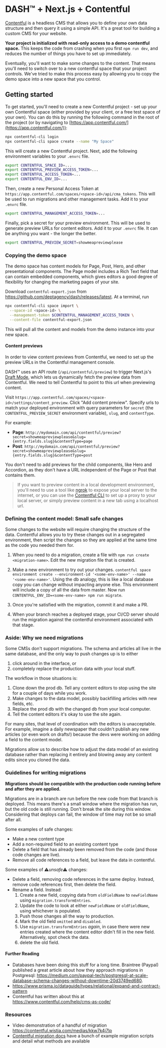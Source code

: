# DASH™ + Next.js + Contentful

[Contentful](https://www.contentful.com/) is a headless CMS that allows you to define your own data structure and then query it using a simple API. It's a great tool for building a custom CMS for your website.

**Your project is initialized with read-only access to a demo contentful space.** This keeps the code from crashing when you first `npm run dev`, and reduces the number of things you have to set up immediately.

Eventually, you'll want to make some changes to the content. That means you'll need to switch over to a new contentful space that your project controls. We've tried to make this process easy by allowing you to copy the demo space into a new space that you control.

## Getting started

To get started, you'll need to create a new Contentful project - set up your own Contentful space (either provided by your client, or a free test space of your own). You can do this by running the following command in the root of the project (or by navigating to [https://app.contentful.com/](https://app.contentful.com/)):

```bash
npx contentful-cli login
npx contentful-cli space create --name "My Space"
```

This will create a new Contentful project. Next, add the following environment variables to your `.envrc` file.

```bash
export CONTENTFUL_SPACE_ID=...
export CONTENTFUL_PREVIEW_ACCESS_TOKEN=...
export CONTENTFUL_ACCESS_TOKEN=...
export CONTENTFUL_ENV_ID=...
```

Then, create a new Personal Access Token at `https://app.contentful.com/spaces/<space-id>/api/cma_tokens`. This will be used to run migrations and other management tasks. Add it to your `.envrc` file.

```bash
export CONTENTFUL_MANAGEMENT_ACCESS_TOKEN=...
```

Finally, pick a secret for your preview environment. This will be used to generate preview URLs for content editors. Add it to your `.envrc` file. It can be anything you want - the longer the better.

```bash
export CONTENTFUL_PREVIEW_SECRET=showmeapreviewplease
```

### Copying the demo space

The demo space has content models for Page, Post, Hero, and other presentational components. The Page model includes a Rich Text field that can contain embedded components, which gives editors a good degree of flexibility for changing the marketing pages of your site.

Download `contentful-export.json` from https://github.com/deptagency/dash/releases/latest. At a terminal, run

```bash
npx contentful-cli space import \
  --space-id <space-id> \
  --management-token $CONTENTFUL_MANAGEMENT_ACCESS_TOKEN \
  --content-file contentful-export.json
```

This will pull all the content and models from the demo instance into your new space.

#### Content previews

In order to view content previews from Contentful, we need to set up the preview URLs in the Contentful management console.

DASH™ uses an API route (`/api/contentful/preview`) to trigger Next.js's [Draft Mode](https://nextjs.org/docs/pages/building-your-application/configuring/draft-mode), which lets us dynamically fetch the preview data from Contentful. We need to tell Contentful to point to this url when previewing content.

Visit `https://app.contentful.com/spaces/<space-id>/settings/content_preview`. Click "Add content preview". Specify urls to match your deployed environment with query parameters for `secret` (the `CONTENTFUL_PREVIEW_SECRET` environment variable), `slug`, and `contentType`.

For example:

- **Page**: `http://mydomain.com/api/contentful/preview?secret=showmeapreviewplease&slug={entry.fields.slug}&contentType=page`
- **Post**: `http://mydomain.com/api/contentful/preview?secret=showmeapreviewplease&slug={entry.fields.slug}&contentType=post`

You don't need to add previews for the child components, like Hero and Accordion, as they don't have a URL independent of the Page or Post that contains them.

> If you want to preview content in a local development environment, you'll need to use a tool like [ngrok](https://ngrok.com/) to expose your local server to the internet, or you can use the [Contentful CLI](https://www.contentful.com/developers/docs/tutorials/cli/) to set up a proxy to your local server, or simply preview content in a new tab using a localhost url.

### Defining the content model: Small safe changes

Some changes to the website will require changing the structure of the data. Contentful allows you to try these changes out in a segregated environment, then script the changes so they are applied at the same time as the code you needed them for.

1. When you need to do a migration, create a file with `npm run create <migration-name>`. Edit the new migration file that is created.

2. Make a new environment to try out your changes. `contentful space environment create --environment-id '<some-env-name>' --name '<some-env-name>'`. Using the db analogy, this is like a local database copy you can change without impacting anyone else. This environment will include a copy of all the data from master. Now run `CONTENTFUL_ENV_ID=<some-env-name> npm run migrate`.
3. Once you're satisfied with the migration, commit it and make a PR.
4. When your branch reaches a deployed stage, your CI/CD server should run the migration against the contentful environment associated with that stage.

### Aside: Why we need migrations

Some CMSs don't support migrations. The schema and articles all live in the same database, and the only way to push changes up is to either

1. click around in the interface, or
2. completely replace the production data with your local stuff.

The workflow in those situations is:

1. Clone down the prod db. Tell any content editors to stop using the site for a couple of days while you work.
2. Make changes to the data model, possibly backfilling articles with new fields, etc.
3. Replace the prod db with the changed db from your local computer.
4. Tell the content editors it's okay to use the site again.

For many sites, that level of coordination with the editors is unacceptable. For example, imagine a daily newspaper that couldn't publish any new articles (or even work on drafts!) because the devs were working on adding a field to the content model.

Migrations allow us to describe how to adjust the data model of an existing database rather than replacing it entirely and blowing away any content edits since you cloned the data.

### Guidelines for writing migrations

**Migrations should be compatible with the production code running before and after they are applied.**

Migrations are in a branch are run before the new code from that branch is deployed. This means there's a small window where the migration has run, but the old code is still running. Don't break the site during this window. Considering that deploys can fail, the window of time may not be so small after all.

Some examples of safe changes:

- Make a new content type
- Add a non-required field to an existing content type
- Delete a field that has already been removed from the code (and those code changes are live).
- Remove all code references to a field, but leave the data in contentful.

Some examples of ⚠️*unsafe*⚠️ changes:

- Delete a field, removing code references in the same deploy. Instead, remove code references first, then delete the field.
- Rename a field. Instead:
  1. Create a new field, copying data from `oldFieldName` to `newFieldName` using `migration.transformEntries`.
  2. Update the code to look at either `newFieldName` or `oldFieldName`, using whichever is populated.
  3. Push those changes all the way to production.
  4. Mark the old field `omitted` and `disabled`.
  5. Use `migration.transformEntries` _again_, in case there were new entries created where the content editor didn't fill in the new field. Alternatively, spot check the data.
  6. delete the old field.

#### Further Reading

- Databases have been doing this stuff for a long time. Braintree (Paypal) published a great article about how they approach migrations in Postgresql: https://medium.com/paypal-tech/postgresql-at-scale-database-schema-changes-without-downtime-20d3749ed680.
- https://www.prisma.io/dataguide/types/relational/expand-and-contract-pattern
- Contentful has written about this at https://www.contentful.com/help/cms-as-code/

### Resources

- Video demonstration of a handful of migration https://contentful.wistia.com/medias/kkw7k4j7lp
- [Contentful migration docs](https://github.com/contentful/contentful-migration#readme) have a bunch of example migration scripts and detail what methods are available
